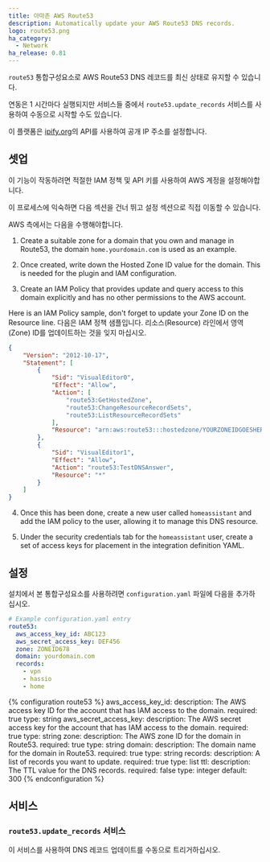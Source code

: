 ```yaml
---
title: 아마존 AWS Route53
description: Automatically update your AWS Route53 DNS records.
logo: route53.png
ha_category:
  - Network
ha_release: 0.81
---
```


`route53` 통합구성요소로 AWS Route53 DNS 레코드를 최신 상태로 유지할 수 있습니다.

연동은 1 시간마다 실행되지만 서비스들 중에서 `route53.update_records` 서비스를 사용하여 수동으로 시작할 수도 있습니다.

이 플랫폼은 [ipify.org](https://www.ipify.org/)의 API를 사용하여 공개 IP 주소를 설정합니다.

## 셋업

이 기능이 작동하려면 적절한 IAM 정책 및 API 키를 사용하여 AWS 계정을 설정해야합니다.

이 프로세스에 익숙하면 다음 섹션을 건너 뛰고 설정 섹션으로 직접 이동할 수 있습니다.

AWS 측에서는 다음을 수행해야합니다.

1. Create a suitable zone for a domain that you own and manage in Route53, the domain `home.yourdomain.com` is used as an example.

2. Once created, write down the Hosted Zone ID value for the domain. This is needed for the plugin and IAM configuration.

3. Create an IAM Policy that provides update and query access to this domain explicitly and has no other permissions to the AWS account.

Here is an IAM Policy sample, don't forget to update your Zone ID on the Resource line.
다음은 IAM 정책 샘플입니다. 리소스(Resource) 라인에서 영역(Zone) ID를 업데이트하는 것을 잊지 마십시오.

```json
{
    "Version": "2012-10-17",
    "Statement": [
        {
            "Sid": "VisualEditor0",
            "Effect": "Allow",
            "Action": [
                "route53:GetHostedZone",
                "route53:ChangeResourceRecordSets",
                "route53:ListResourceRecordSets"
            ],
            "Resource": "arn:aws:route53:::hostedzone/YOURZONEIDGOESHERE"
        },
        {
            "Sid": "VisualEditor1",
            "Effect": "Allow",
            "Action": "route53:TestDNSAnswer",
            "Resource": "*"
        }
    ]
}
```

4. Once this has been done, create a new user called `homeassistant` and add the IAM policy to the user, allowing it to manage this DNS resource.

5. Under the security credentials tab for the `homeassistant` user, create a set of access keys for placement in the integration definition YAML.

## 설정

설치에서 본 통합구성요소를 사용하려면 `configuration.yaml` 파일에 다음을 추가하십시오.

```yaml
# Example configuration.yaml entry
route53:
  aws_access_key_id: ABC123
  aws_secret_access_key: DEF456
  zone: ZONEID678
  domain: yourdomain.com
  records:
    - vpn
    - hassio
    - home
```

{% configuration route53 %}
aws_access_key_id:
  description: The AWS access key ID for the account that has IAM access to the domain.
  required: true
  type: string
aws_secret_access_key:
  description: The AWS secret access key for the account that has IAM access to the domain.
  required: true
  type: string
zone:
  description: The AWS zone ID for the domain in Route53.
  required: true
  type: string
domain:
  description: The domain name for the domain in Route53.
  required: true
  type: string
records:
  description: A list of records you want to update.
  required: true
  type: list
ttl:
  description: The TTL value for the DNS records.
  required: false
  type: integer
  default: 300
{% endconfiguration %}

## 서비스

### `route53.update_records` 서비스

이 서비스를 사용하여 DNS 레코드 업데이트를 수동으로 트리거하십시오.